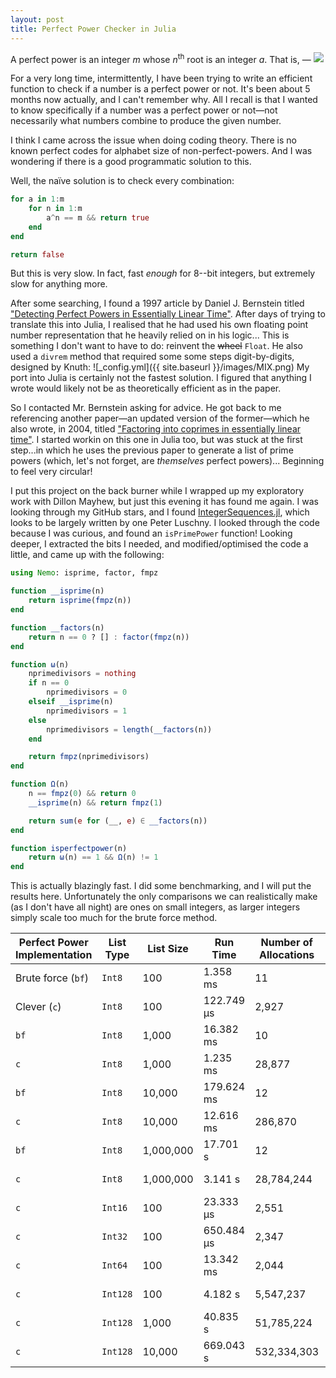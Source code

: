 ```yaml
---
layout: post
title: Perfect Power Checker in Julia
---
```


A perfect power is an integer <i>m</i> whose <i>n</i><sup>th</sup> root is an integer <i>a</i>.  That is, &mdash;
<img src="https://render.githubusercontent.com/render/math?math=\color{white}m=a^m">

For a very long time, intermittently, I have been trying to write an efficient function to check if a number is a perfect power or not.  It's been about 5 months now actually, and I can't remember why.  All I recall is that I wanted to know specifically if a number was a perfect power or not&mdash;not necessarily what numbers combine to produce the given number.  

I think I came across the issue when doing coding theory.  There is no known perfect codes for alphabet size of non-perfect-powers.  And I was wondering if there is a good programmatic solution to this.

Well, the naïve solution is to check every combination:
```julia
for a in 1:m
	for n in 1:m
		a^n == m && return true
	end
end

return false
```

But this is very slow.  In fact, fast *enough* for 8--bit integers, but extremely slow for anything more.

After some searching, I found a 1997 article by Daniel J. Bernstein titled ["Detecting Perfect Powers in Essentially Linear Time"](https://cr.yp.to/papers/powers.pdf).  After days of trying to translate this into Julia, I realised that he had used his own floating point number representation that he heavily relied on in his logic...  This is something I don't want to have to do: reinvent the <strike>wheel</strike> `Float`.  He also used a `divrem` method that required some some steps digit-by-digits, designed by Knuth:
![_config.yml]({{ site.baseurl }}/images/MIX.png)
My port into Julia is certainly not the fastest solution.  I figured that anything I wrote would likely not be as theoretically efficient as in the paper.

So I contacted Mr. Bernstein asking for advice.  He got back to me referencing another paper&mdash;an updated version of the former&mdash;which he also wrote, in 2004, titled ["Factoring into coprimes in essentially linear time"](https://cr.yp.to/lineartime/powers2-20060914-ams.pdf).  I started workin on this one in Julia too, but was stuck at the first step...in which he uses the previous paper to generate a list of prime powers (which, let's not forget, are <i>themselves</i> perfect powers)...  Beginning to feel very circular!

I put this project on the back burner while I wrapped up my exploratory work with Dillon Mayhew, but just this evening it has found me again.  I was looking through my GitHub stars, and I found [IntegerSequences.jl](https://github.com/OpenLibMathSeq/IntegerSequences.jl), which looks to be largely written by one Peter Luschny.  I looked through the code because I was curious, and found an `isPrimePower` function!  Looking deeper, I extracted the bits I needed, and modified/optimised the code a little, and came up with the following:
```julia
using Nemo: isprime, factor, fmpz

function __isprime(n)
	return isprime(fmpz(n))
end

function __factors(n)
	return n == 0 ? [] : factor(fmpz(n))
end

function ω(n)
	nprimedivisors = nothing
	if n == 0
		nprimedivisors = 0
	elseif __isprime(n)
		nprimedivisors = 1
    else
        nprimedivisors = length(__factors(n))
	end

	return fmpz(nprimedivisors)
end

function Ω(n)
    n == fmpz(0) && return 0
    __isprime(n) && return fmpz(1)

    return sum(e for (__, e) ∈ __factors(n))
end

function isperfectpower(n)
	return ω(n) == 1 && Ω(n) != 1
end
```

This is actually blazingly fast.  I did some benchmarking, and I will put the results here.  Unfortunately the only comparisons we can realistically make (as I don't have all night) are ones on small integers, as larger integers simply scale too much for the brute force method.

Perfect Power Implementation | List Type | List Size | Run Time | Number of Allocations | Memory Usage
--- | --- | --- | --- | --- | ---
Brute force (`bf`) | `Int8` | 100 | 1.358 ms | 11 | 2.11 KiB
Clever (`c`) | `Int8` | 100 | 122.749 μs | 2,927 | 170.95 KiB
`bf` | `Int8` | 1,000 | 16.382 ms | 10 | 32.66 KiB
`c` | `Int8` | 1,000 | 1.235 ms | 28,877 | 1.62 MiB
`bf` | `Int8` | 10,000 | 179.624 ms | 12 | 166.48 KiB
`c` | `Int8` | 10,000 | 12.616 ms | 286,870 | 16.25 MiB
`bf` | `Int8` | 1,000,000 | 17.701 s | 12 | 16.21 MiB
`c` | `Int8` | 1,000,000 | 3.141 s | 28,784,244 | 1.59 GiB
`c` | `Int16` | 100 | 23.333 μs | 2,551 | 153.39 KiB
`c` | `Int32` | 100 | 650.484 μs | 2,347 | 152.25 KiB
`c` | `Int64` | 100 | 13.342 ms | 2,044 | 1.30 MiB
`c` | `Int128` | 100 | 4.182 s | 5,547,237 | 960.02 MiB
`c` | `Int128` | 1,000 | 40.835 s | 51,785,224 | 8.46 GiB
`c` | `Int128` | 10,000 | 669.043 s | 532,334,303 | 89.17 GiB


